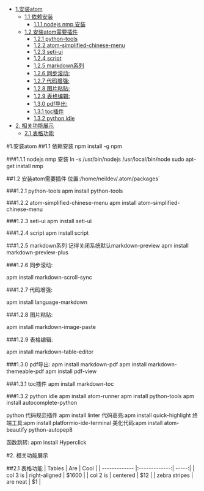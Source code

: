 <!-- TOC depthFrom:1 depthTo:6 withLinks:1 updateOnSave:1 orderedList:0 -->

- [1.安装atom](#1安装atom)
	- [1.1 依赖安装](#11-依赖安装)
		- [1.1.1 nodejs nmp 安装](#111-nodejs-nmp-安装)
	- [1.2 安装atom需要插件](#12-安装atom需要插件)
		- [1.2.1 python-tools](#121-python-tools)
		- [1.2.2 atom-simplified-chinese-menu](#122-atom-simplified-chinese-menu)
		- [1.2.3 seti-ui](#123-seti-ui)
		- [1.2.4 script](#124-script)
		- [1.2.5 markdown系列](#125-markdown系列)
		- [1.2.6 同步滚动:](#126-同步滚动)
		- [1.2.7 代码增强:](#127-代码增强)
		- [1.2.8 图片粘贴:](#128-图片粘贴)
		- [1.2.9 表格编辑:](#129-表格编辑)
		- [1.3.0 pdf导出:](#130-pdf导出)
		- [1.3.1 toc插件](#131-toc插件)
		- [1.3.2 python idle](#132-python-idle)
- [2. 相关功能展示](#2-相关功能展示)
	- [2.1 表格功能](#21-表格功能)

<!-- /TOC -->


#1.安装atom
##1.1 依赖安装
npm install -g npm

###1.1.1 nodejs nmp 安装
ln -s /usr/bin/nodejs /usr/local/bin/node
sudo apt-get install nmp

##1.2 安装atom需要插件
位置:/home/neildev/.atom/packages`

###1.2.1 python-tools
apm install python-tools

###1.2.2 atom-simplified-chinese-menu
apm install atom-simplified-chinese-menu

###1.2.3 seti-ui
apm install seti-ui

###1.2.4 script
apm install script

###1.2.5 markdown系列
记得关闭系统默认markdown-preview
apm install markdown-preview-plus

###1.2.6 同步滚动:

apm install markdown-scroll-sync

###1.2.7 代码增强:

apm install language-markdown

###1.2.8 图片粘贴:

apm install markdown-image-paste

###1.2.9 表格编辑:

apm install markdown-table-editor

###1.3.0 pdf导出:
apm install markdown-pdf
apm install markdown-themeable-pdf
apm install pdf-view

###1.3.1 toc插件
apm install markdown-toc

###1.3.2 python idle
apm install atom-runner
apm install python-tools
apm install autocomplete-python

python 代码规范插件
apm install linter
代码高亮:apm install quick-highlight
终端工具:apm install platformio-ide-terminal
美化代码:apm install atom-beautify
python-autopep8

函数跳转:
apm install Hyperclick

#2. 相关功能展示



##2.1 表格功能
| Tables        | Are           | Cool  |
| ------------- |:-------------:| -----:|
| col 3 is      | right-aligned | $1600 |
| col 2 is      | centered      |   $12 |
| zebra stripes | are neat      |    $1 |
